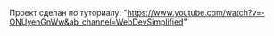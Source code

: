 Проект сделан по туториалу: "https://www.youtube.com/watch?v=-ONUyenGnWw&ab_channel=WebDevSimplified"
